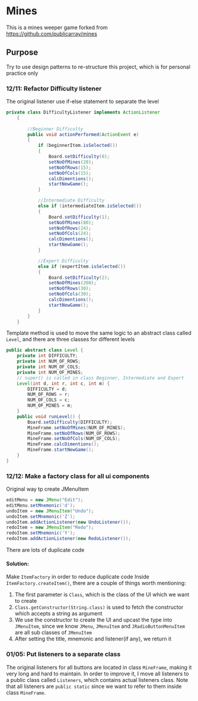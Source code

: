 # Mines
This is a mines weeper game forked from https://github.com/publicarray/mines
## Purpose
Try to use design patterns to re-structure this project, which is for personal practice only
### 12/11: Refactor Difficulty listener
The original listener use if-else statement to separate the level
```java
private class DifficultyListener implements ActionListener
    {
        
        //Beginner Difficulty
        public void actionPerformed(ActionEvent e)
        {
            if (beginnerItem.isSelected())
            {
                Board.setDifficulty(0);
                setNoOfMines(20);
                setNoOfRows(15);
                setNoOfCols(15);
                calcDimentions();
                startNewGame();
            }

            //Intermediate Difficulty
            else if (intermediateItem.isSelected())
            {
                Board.setDifficulty(1);
                setNoOfMines(80);
                setNoOfRows(24);
                setNoOfCols(24);
                calcDimentions();
                startNewGame();
            }

            //Expert Difficulty
            else if (expertItem.isSelected())
            {
                Board.setDifficulty(2);
                setNoOfMines(200);
                setNoOfRows(30);
                setNoOfCols(30);
                calcDimentions();
                startNewGame();
            }
        }
    }
```
Template method is used to move the same logic to an abstract class called `Level`, and there are three classes for different levels
```java
public abstract class Level {
    private int DIFFICULTY;
    private int NUM_OF_ROWS;
    private int NUM_OF_COLS;
    private int NUM_OF_MINES;
    // super() is called in class Beginner, Intermediate and Expert
    Level(int d, int r, int c, int m) {
        DIFFICULTY = d;
        NUM_OF_ROWS = r;
        NUM_OF_COLS = c;
        NUM_OF_MINES = m;
    }
    public void runLevel() {
        Board.setDifficulty(DIFFICULTY);
        MineFrame.setNoOfMines(NUM_OF_MINES);
        MineFrame.setNoOfRows(NUM_OF_ROWS);
        MineFrame.setNoOfCols(NUM_OF_COLS);
        MineFrame.calcDimentions();
        MineFrame.startNewGame();
    }
}
```

### 12/12: Make a factory class for all ui components
Original way tp create JMenuItem
```java
editMenu = new JMenu("Edit");
editMenu.setMnemonic('d');
undoItem = new JMenuItem("Undo");
undoItem.setMnemonic('Z');
undoItem.addActionListener(new UndoListener());
redoItem = new JMenuItem("Redo");
redoItem.setMnemonic('Y');
redoItem.addActionListener(new RedoListener());
```
There are lots of duplicate code
#### Solution:
Make `ItemFactory` in order to reduce duplicate code
Inside `ItemFactory.createItem()`, there are a couple of things worth mentioning:
1. The first parameter is `Class`, which is the class of the UI which we want to create
2. `Class.getConstructor(String.class)` is used to fetch the constructor which accepts a string as argument
3. We use the constructor to create the UI and upcast the type into `JMenuItem`, since we know `JMenu`, `JMenuItem` and `JRadioButtonMenuItem` are all sub classes of `JMenuItem`
4. After setting the title, mnemonic and listener(if any), we return it


### 01/05: Put listeners to a separate class
The original listeners for all buttons are located in class `MineFrame`, making it very long and hard to maintain. In order to improve it, I move all listeners to a public class called
 `Listeners`, which contains actual listeners class. Note that all listeners are `public static` since we want to refer to them inside class `MineFrame`.
